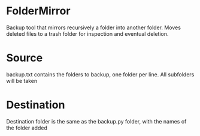 # FolderMirror
Backup tool that mirrors recursively a folder into another folder.  Moves deleted files to a trash folder for inspection and eventual deletion.

# Source
backup.txt contains the folders to backup, one folder per line.  All subfolders will be taken

# Destination
Destination folder is the same as the backup.py folder, with the names of the folder added

